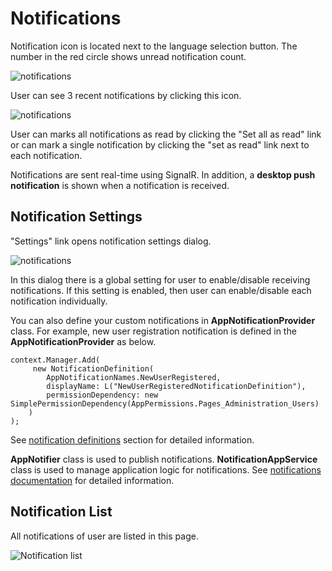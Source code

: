 # Notifications

Notification icon is located next to the language selection button. The number in the red circle shows unread notification count.

<img src="D:/Github/documents/docs/en/images/notifications-icon-1.png" alt="notifications" class="img-thumbnail" />

User can see 3 recent notifications by clicking this icon.

<img src="D:/Github/documents/docs/en/images/recent-notifications-1.png" alt="notifications" class="img-thumbnail" />

User can marks all notifications as read by clicking the "Set all as read" link or can mark a single notification by clicking the "set as read" link next to each notification.

Notifications are sent real-time using SignalR. In addition, a **desktop push notification** is shown when a notification is received.

## Notification Settings

"Settings" link opens notification settings dialog.

<img src="D:/Github/documents/docs/en/images/notification-settings-1.png" alt="notifications" class="img-thumbnail" />

In this dialog there is a global setting for user to enable/disable receiving notifications. If this setting is enabled, then user can enable/disable each notification individually.

You can also define your custom notifications in **AppNotificationProvider** class. For example, new user registration notification is defined in the **AppNotificationProvider** as below.

```
context.Manager.Add(
     new NotificationDefinition(
        AppNotificationNames.NewUserRegistered,
        displayName: L("NewUserRegisteredNotificationDefinition"),
        permissionDependency: new SimplePermissionDependency(AppPermissions.Pages_Administration_Users)
    )
);
```

See [notification definitions](https://aspnetboilerplate.com/Pages/Documents/Notification-System#notification-definitions) section for detailed information.

**AppNotifier** class is used to publish notifications. **NotificationAppService** class is used to manage application logic for notifications. See [notifications documentation](https://aspnetboilerplate.com/Pages/Documents/Notification-System) for detailed information.

## Notification List

All notifications of user are listed in this page.

<img src="D:/Github/documents/docs/en/images/notifications-list-core-3.png" alt="Notification list" class="img-thumbnail" />

#### 